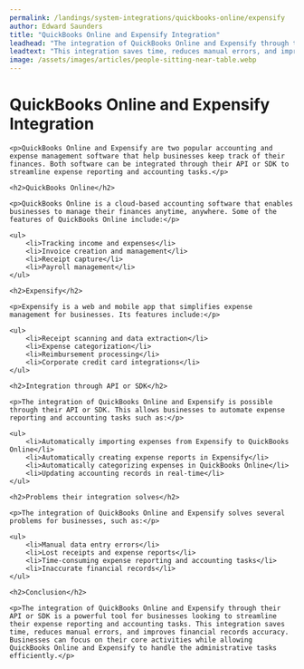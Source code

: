 ```yaml
---
permalink: /landings/system-integrations/quickbooks-online/expensify
author: Edward Saunders
title: "QuickBooks Online and Expensify Integration"
leadhead: "The integration of QuickBooks Online and Expensify through their API or SDK is a powerful tool for businesses looking to streamline their expense reporting and accounting tasks"
leadtext: "This integration saves time, reduces manual errors, and improves financial records accuracy. Businesses can focus on their core activities while allowing QuickBooks Online and Expensify to handle the administrative tasks efficiently."
image: /assets/images/articles/people-sitting-near-table.webp
---
```

<div class="arttext">
	<h1>QuickBooks Online and Expensify Integration</h1>

	<p>QuickBooks Online and Expensify are two popular accounting and expense management software that help businesses keep track of their finances. Both software can be integrated through their API or SDK to streamline expense reporting and accounting tasks.</p>

	<h2>QuickBooks Online</h2>

	<p>QuickBooks Online is a cloud-based accounting software that enables businesses to manage their finances anytime, anywhere. Some of the features of QuickBooks Online include:</p>

	<ul>
		<li>Tracking income and expenses</li>
		<li>Invoice creation and management</li>
		<li>Receipt capture</li>
		<li>Payroll management</li>
	</ul>

	<h2>Expensify</h2>

	<p>Expensify is a web and mobile app that simplifies expense management for businesses. Its features include:</p>

	<ul>
		<li>Receipt scanning and data extraction</li>
		<li>Expense categorization</li>
		<li>Reimbursement processing</li>
		<li>Corporate credit card integrations</li>
	</ul>

	<h2>Integration through API or SDK</h2>

	<p>The integration of QuickBooks Online and Expensify is possible through their API or SDK. This allows businesses to automate expense reporting and accounting tasks such as:</p>

	<ul>
		<li>Automatically importing expenses from Expensify to QuickBooks Online</li>
		<li>Automatically creating expense reports in Expensify</li>
		<li>Automatically categorizing expenses in QuickBooks Online</li>
		<li>Updating accounting records in real-time</li>
	</ul>

	<h2>Problems their integration solves</h2>

	<p>The integration of QuickBooks Online and Expensify solves several problems for businesses, such as:</p>

	<ul>
		<li>Manual data entry errors</li>
		<li>Lost receipts and expense reports</li>
		<li>Time-consuming expense reporting and accounting tasks</li>
		<li>Inaccurate financial records</li>
	</ul>

	<h2>Conclusion</h2>

	<p>The integration of QuickBooks Online and Expensify through their API or SDK is a powerful tool for businesses looking to streamline their expense reporting and accounting tasks. This integration saves time, reduces manual errors, and improves financial records accuracy. Businesses can focus on their core activities while allowing QuickBooks Online and Expensify to handle the administrative tasks efficiently.</p>

</div>